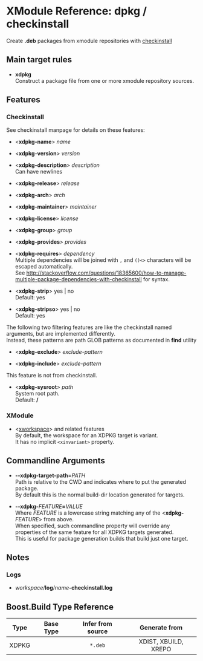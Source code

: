 # XModule Reference: dpkg / checkinstall

Create **.deb** packages from xmodule repositories with [checkinstall](https://debian-administration.org/article/147/Installing_packages_from_source_code_with_checkinstall) 

## Main target rules

* **xdpkg**  
  Construct a package file from one or more xmodule repository sources.  
  
## Features

### Checkinstall 

See checkinstall manpage for details on these features:

* <**xdpkg-name**> _name_  

* <**xdpkg-version**> _version_  

* <**xdpkg-description**> _description_  
  Can have newlines
  
* <**xdpkg-release**> _release_  

* <**xdpkg-arch**> _arch_  

* <**xdpkg-maintainer**> _maintainer_  

* <**xdpkg-license**> _license_  

* <**xdpkg-group**> _group_  

* <**xdpkg-provides**> _provides_  

* <**xdpkg-requires**> _dependency_  
  Multiple dependencies will be joined with ``,`` and ``()<>`` characters will be escaped automatically.  
  See http://stackoverflow.com/questions/18365600/how-to-manage-multiple-package-dependencies-with-checkinstall for syntax.  

* <**xdpkg-strip**> yes | no  
  Default: yes

* <**xdpkg-stripso**> yes | no  
  Default: yes


The following two filtering features are like the checkinstall named arguments, but are implemented differently.  
Instead, these patterns are path GLOB patterns as documented in **find** utility

* <**xdpkg-exclude**> _exclude-pattern_  

* <**xdpkg-include**> _exclude-pattern_  
   
 
This feature is not from checkinstall.

* <**xdpkg-sysroot**> _path_  
  System root path.  
  Default: **/**
  
  
### XModule

* <[xworkspace](xmodule.md#workspaces)> and related features  
  By default, the workspace for an XDPKG target is variant.  
  It has no implicit ``<xinvariant>`` property.

## Commandline Arguments

* **--xdpkg-target-path=**_PATH_  
  Path is relative to the CWD and indicates where to put the generated package.  
  By default this is the normal build-dir location generated for targets.
  
* **--xdpkg-**_FEATURE_**=**_VALUE_  
  Where _FEATURE_ is a lowercase string matching any of the <**xdpkg-**_FEATURE_> from above.  
  When specified, such commandline property will override any properties of the same feature for all XDPKG targets generated.  
  This is useful for package generation builds that build just one target.
  
## Notes

### Logs

* _workspace_/**log**/_name_**-checkinstall.log**


## Boost.Build Type Reference

Type | Base Type | Infer from source | Generate from
:---: | :---: | :---: | :---:
XDPKG | | ``*.deb`` | XDIST, XBUILD, XREPO

